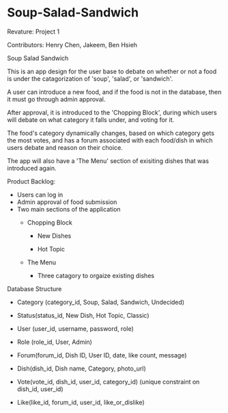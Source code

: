 # Soup-Salad-Sandwich
Revature: Project 1

Contributors: Henry Chen, Jakeem, Ben Hsieh

Soup Salad Sandwich

This is an app design for the user base to debate on whether or not a food is under the catagorization of 'soup', 'salad', or 'sandwich'.

A user can introduce a new food, and if the food is not in the database, then it must go through admin approval.

After approval, it is introduced to the 'Chopping Block', during which users will debate on what category it falls under, and voting for it.

The food's category dynamically changes, based on which category gets the most votes, and has a forum associated with each food/dish in which users
debate and reason on their choice.

The app will also have a 'The Menu' section of exisiting dishes that was introduced again.




Product Backlog:
- Users can log in
- Admin approval of food submission
- Two main sections of the application
	- Chopping Block
		- New Dishes

		- Hot Topic

	- The Menu
		- Three catagory to orgaize existing dishes



Database Structure

- Category (category_id, Soup, Salad, Sandwich, Undecided)

- Status(status_id, New Dish, Hot Topic, Classic)

- User (user_id, username, password, role)

- Role (role_id, User, Admin)

- Forum(forum_id, Dish ID, User ID, date, like count, message)

- Dish(dish_id, Dish name, Category, photo_url)

- Vote(vote_id, dish_id, user_id, category_id) (unique constraint on dish_id, user_id)

- Like(like_id, forum_id, user_id, like_or_dislike)